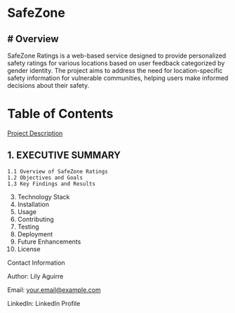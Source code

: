 # SafeZone


## # Overview


SafeZone Ratings is a web-based service designed to provide personalized safety ratings for various locations based on user feedback categorized by gender identity. The project aims to address the need for location-specific safety information for vulnerable communities, helping users make informed decisions about their safety.

# **Table of Contents**

 [Project Description](https://github.com/Lily-CS/SafeZone/tree/main/Project%20Introduction)
##  1. EXECUTIVE SUMMARY
    1.1 Overview of SafeZone Ratings
    1.2 Objectives and Goals
    1.3 Key Findings and Results
3. Technology Stack
4. Installation
5. Usage
6. Contributing
7. Testing
8. Deployment
9. Future Enhancements
10. License

Contact Information

Author: Lily Aguirre

Email: your.email@example.com

LinkedIn: LinkedIn Profile